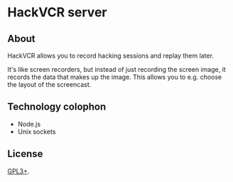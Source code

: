 # HackVCR server

## About

HackVCR allows you to record hacking sessions and replay them later.

It's like screen recorders, but instead of just recording the screen image, it records the data that makes up the image. This allows you to e.g. choose the layout of the screencast.

## Technology colophon

* Node.js
* Unix sockets

## License

[GPL3+][license].

 [license]: https://www.gnu.org/licenses/gpl.html
